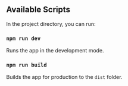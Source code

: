 
## Available Scripts

In the project directory, you can run:

### `npm run dev`

Runs the app in the development mode.<br />


### `npm run build`
Builds the app for production to the `dist` folder.<br />


